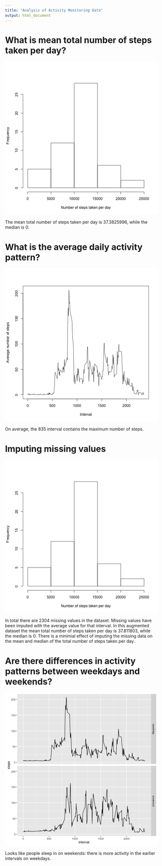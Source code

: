 ```yaml
---
title: "Analysis of Activity Monitoring Data"
output: html_document
---
```




# What is mean total number of steps taken per day?
![plot of chunk mean](figure/mean-1.png)

The mean total number of steps taken per day is 37.3825996, while the median is 0.

# What is the average daily activity pattern?
![plot of chunk activity](figure/activity-1.png)

On average, the 835 interval contains the maximum number of steps.

# Imputing missing values
![plot of chunk missing](figure/missing-1.png)

In total there are 2304 missing values in the dataset. Missing values have been imputed with the average value for that interval. In this augmented dataset the mean total number of steps taken per day is 37.811803, while the median is 0. There is a minimial effect of imputing the missing data on the mean and median of the total number of steps taken per day.

# Are there differences in activity patterns between weekdays and weekends?
![plot of chunk weekday](figure/weekday-1.png)

Looks like people sleep in on weekends: there is more activity in the earlier intervals on weekdays.

